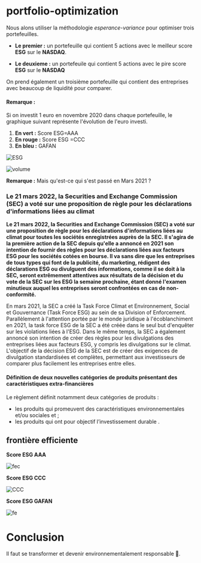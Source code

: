 # portfolio-optimization

Nous alons utiliser la méthodologie *esperance-variance* pour optimiser trois portefeuilles.

*   **Le premier :** un portefeuille qui contient  5 actions avec le meilleur score **ESG** sur le **NASDAQ**.

*   **Le deuxieme :** un portefeuile qui contient 5 actions avec le pire score **ESG** sur le **NASDAQ**


On prend également un troisième portefeuille qui contient des entreprises avec beaucoup de liquidité pour comparer. 

#### **Remarque :**

Si on investit 1 euro en novembre 2020 dans chaque portefeuille, le graphique suivant représente l'évolution de l'euro investi.


1.   **En vert :** Score ESG=AAA
2.   **En rouge :** Score ESG =CCC
3.   **En bleu :** GAFAN 


![ESG](https://user-images.githubusercontent.com/87573896/161515426-cd21ca92-2fe4-42f7-97b7-1a9509ff5e6d.png)

![volume](https://user-images.githubusercontent.com/87573896/212044787-3877276c-d8d5-4102-b8ea-d03b5cce15f7.png)

**Remarque :** Mais qu'est-ce qui s'est passé en Mars 2021 ?

### Le 21 mars 2022, la Securities and Exchange Commission (SEC) a voté sur une proposition de règle pour les déclarations d'informations liées au climat

**Le 21 mars 2022, la Securities and Exchange Commission (SEC) a voté sur une proposition de règle pour les déclarations d'informations liées au climat pour toutes les sociétés enregistrées auprès de la SEC. Il s'agira de la première action de la SEC depuis qu'elle a annoncé en 2021 son intention de fournir des règles pour les déclarations liées aux facteurs ESG pour les sociétés cotées en bourse. Il va sans dire que les entreprises de tous types qui font de la publicité, du marketing, rédigent des déclarations ESG ou divulguent des informations, comme il se doit à la SEC, seront extrêmement attentives aux résultats de la décision et du vote de la SEC sur les ESG la semaine prochaine, étant donné l'examen minutieux auquel les entreprises seront confrontées en cas de non-conformité.**

En mars 2021, la SEC a créé la Task Force Climat et Environnement, Social et Gouvernance (Task Force ESG) au sein de sa Division of Enforcement. Parallèlement à l'attention portée par le monde juridique à l'écoblanchiment en 2021, la task force ESG de la SEC a été créée dans le seul but d'enquêter sur les violations liées à l'ESG. Dans le même temps, la SEC a également annoncé son intention de créer des règles pour les divulgations des entreprises liées aux facteurs ESG, y compris les divulgations sur le climat. L'objectif de la décision ESG de la SEC est de créer des exigences de divulgation standardisées et complètes, permettant aux investisseurs de comparer plus facilement les entreprises entre elles.



#### Définition de deux nouvelles catégories de produits présentant des caractéristiques extra-financières

Le règlement définit notamment deux catégories de produits :

*    les produits qui promeuvent des caractéristiques environnementales et/ou sociales  et ;
*    les produits qui ont pour objectif l’investissement durable .







## **frontière efficiente**

**Score ESG AAA**

![fec](https://user-images.githubusercontent.com/87573896/161527460-5b1e0713-8141-4735-82d7-87f122decc50.png)

**Score ESG CCC**

![CCC](https://user-images.githubusercontent.com/87573896/161781135-99b25ee8-adcd-4083-bc61-9e30ae180311.png)


**Score ESG GAFAN**

![fe](https://user-images.githubusercontent.com/87573896/161527716-00b4f7bf-ac49-4ad0-baf8-d4bc16c08d1c.png)

# **Conclusion** 
Il faut se transformer et devenir environnementalement responsable 🌳.
